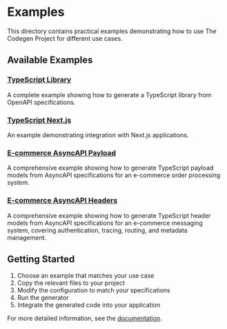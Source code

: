 # Examples

This directory contains practical examples demonstrating how to use The Codegen Project for different use cases.

## Available Examples

### [TypeScript Library](./typescript-library/)
A complete example showing how to generate a TypeScript library from OpenAPI specifications.

### [TypeScript Next.js](./typescript-nextjs/)
An example demonstrating integration with Next.js applications.

### [E-commerce AsyncAPI Payload](./ecommerce-asyncapi-payload/)
A comprehensive example showing how to generate TypeScript payload models from AsyncAPI specifications for an e-commerce order processing system.

### [E-commerce AsyncAPI Headers](./ecommerce-asyncapi-headers/)
A comprehensive example showing how to generate TypeScript header models from AsyncAPI specifications for an e-commerce messaging system, covering authentication, tracing, routing, and metadata management.

## Getting Started

1. Choose an example that matches your use case
2. Copy the relevant files to your project
3. Modify the configuration to match your specifications
4. Run the generator
5. Integrate the generated code into your application

For more detailed information, see the [documentation](https://the-codegen-project.org/docs/).
